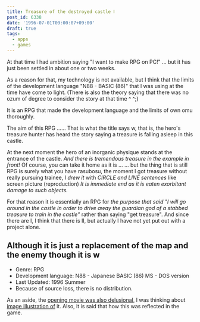 ```yaml
---
title: Treasure of the destroyed castle Ⅰ
post_id: 6338
date: '1996-07-01T00:00:07+09:00'
draft: true
tags:
  - apps
  - games
---
```


At that time I had ambition saying "I want to make RPG on PC!" ... but it has just been settled in about one or two weeks.

As a reason for that, my technology is not available, but I think that the limits of the development language "N88 - BASIC (86)" that I was using at the time have come to light. (There is also the theory saying that there was no ozum of degree to consider the story at that time ^ ^;)

It is an RPG that made the development language and the limits of own omu thoroughly.

The aim of this RPG ...... That is what the title says w, that is, the hero's treasure hunter has heard the story saying a treasure is falling asleep in this castle.

At the next moment the hero of an inorganic physique stands at the entrance of the castle. _And there is tremendous treasure in the example in front!_ Of course, you can take it home as it is ... ... but the thing that is still RPG is surely what you have rasubosu, the moment I got treasure without really pursuing trainee, I _drew it_ with _CIRCLE and LINE sentences_ like screen picture (reproduction) _It is immediate end as it is eaten exorbitant damage to such objects._

For that reason it is essentially an RPG for _the purpose that said "I will go around in the castle in order to drive away the guardian god of a stabbed treasure to train in the castle"_ rather than saying "get treasure". And since there are I, I think that there is II, but actually I have not yet put out with a project alone.

## Although it is just a replacement of the map and the enemy though it is w

*   Genre: RPG
*   Development language: N88 - Japanese BASIC (86) MS - DOS version
*   Last Updated: 1996 Summer
*   Because of source loss, there is no distribution.

As an aside, the [opening movie was also delusional,](../../1995/11/01-treasure-in-grave.md) I was thinking about [image illustration of](../../1995/11/01-treasure-in-grave.md) it. Also, it is said that how this was reflected in the game.
